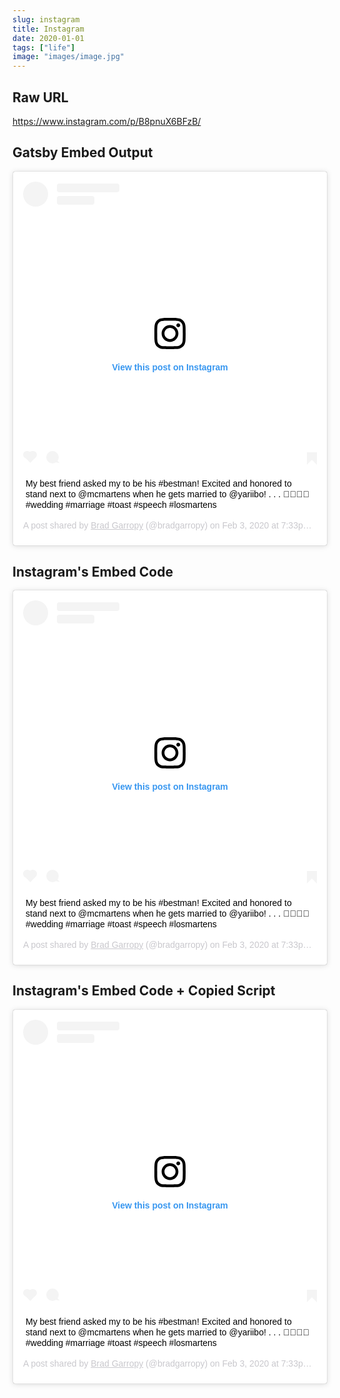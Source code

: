 ```yaml
---
slug: instagram
title: Instagram
date: 2020-01-01
tags: ["life"]
image: "images/image.jpg"
---
```


## Raw URL

https://www.instagram.com/p/B8pnuX6BFzB/

## Gatsby Embed Output

<blockquote class="instagram-media" data-instgrm-captioned
    data-instgrm-permalink="https://www.instagram.com/p/B8IUkSklI_3/?utm_source=ig_embed&amp;utm_campaign=loading"
    data-instgrm-version="12"
    style=" background:#FFF; border:0; border-radius:3px; box-shadow:0 0 1px 0 rgba(0,0,0,0.5),0 1px 10px 0 rgba(0,0,0,0.15); margin: 1px; max-width:658px; min-width:326px; padding:0; width:99.375%; width:-webkit-calc(100% - 2px); width:calc(100% - 2px);">
    <div style="padding:16px;"> <a
            href="https://www.instagram.com/p/B8IUkSklI_3/?utm_source=ig_embed&amp;utm_campaign=loading"
            style=" background:#FFFFFF; line-height:0; padding:0 0; text-align:center; text-decoration:none; width:100%;"
            target="_blank">
            <div style=" display: flex; flex-direction: row; align-items: center;">
                <div
                    style="background-color: #F4F4F4; border-radius: 50%; flex-grow: 0; height: 40px; margin-right: 14px; width: 40px;">
                </div>
                <div style="display: flex; flex-direction: column; flex-grow: 1; justify-content: center;">
                    <div
                        style=" background-color: #F4F4F4; border-radius: 4px; flex-grow: 0; height: 14px; margin-bottom: 6px; width: 100px;">
                    </div>
                    <div
                        style=" background-color: #F4F4F4; border-radius: 4px; flex-grow: 0; height: 14px; width: 60px;">
                    </div>
                </div>
            </div>
            <div style="padding: 19% 0;"></div>
            <div style="display:block; height:50px; margin:0 auto 12px; width:50px;"><svg width="50px" height="50px"
                    viewBox="0 0 60 60" version="1.1" xmlns="https://www.w3.org/2000/svg"
                    xmlns:xlink="https://www.w3.org/1999/xlink">
                    <g stroke="none" stroke-width="1" fill="none" fill-rule="evenodd">
                        <g transform="translate(-511.000000, -20.000000)" fill="#000000">
                            <g>
                                <path
                                    d="M556.869,30.41 C554.814,30.41 553.148,32.076 553.148,34.131 C553.148,36.186 554.814,37.852 556.869,37.852 C558.924,37.852 560.59,36.186 560.59,34.131 C560.59,32.076 558.924,30.41 556.869,30.41 M541,60.657 C535.114,60.657 530.342,55.887 530.342,50 C530.342,44.114 535.114,39.342 541,39.342 C546.887,39.342 551.658,44.114 551.658,50 C551.658,55.887 546.887,60.657 541,60.657 M541,33.886 C532.1,33.886 524.886,41.1 524.886,50 C524.886,58.899 532.1,66.113 541,66.113 C549.9,66.113 557.115,58.899 557.115,50 C557.115,41.1 549.9,33.886 541,33.886 M565.378,62.101 C565.244,65.022 564.756,66.606 564.346,67.663 C563.803,69.06 563.154,70.057 562.106,71.106 C561.058,72.155 560.06,72.803 558.662,73.347 C557.607,73.757 556.021,74.244 553.102,74.378 C549.944,74.521 548.997,74.552 541,74.552 C533.003,74.552 532.056,74.521 528.898,74.378 C525.979,74.244 524.393,73.757 523.338,73.347 C521.94,72.803 520.942,72.155 519.894,71.106 C518.846,70.057 518.197,69.06 517.654,67.663 C517.244,66.606 516.755,65.022 516.623,62.101 C516.479,58.943 516.448,57.996 516.448,50 C516.448,42.003 516.479,41.056 516.623,37.899 C516.755,34.978 517.244,33.391 517.654,32.338 C518.197,30.938 518.846,29.942 519.894,28.894 C520.942,27.846 521.94,27.196 523.338,26.654 C524.393,26.244 525.979,25.756 528.898,25.623 C532.057,25.479 533.004,25.448 541,25.448 C548.997,25.448 549.943,25.479 553.102,25.623 C556.021,25.756 557.607,26.244 558.662,26.654 C560.06,27.196 561.058,27.846 562.106,28.894 C563.154,29.942 563.803,30.938 564.346,32.338 C564.756,33.391 565.244,34.978 565.378,37.899 C565.522,41.056 565.552,42.003 565.552,50 C565.552,57.996 565.522,58.943 565.378,62.101 M570.82,37.631 C570.674,34.438 570.167,32.258 569.425,30.349 C568.659,28.377 567.633,26.702 565.965,25.035 C564.297,23.368 562.623,22.342 560.652,21.575 C558.743,20.834 556.562,20.326 553.369,20.18 C550.169,20.033 549.148,20 541,20 C532.853,20 531.831,20.033 528.631,20.18 C525.438,20.326 523.257,20.834 521.349,21.575 C519.376,22.342 517.703,23.368 516.035,25.035 C514.368,26.702 513.342,28.377 512.574,30.349 C511.834,32.258 511.326,34.438 511.181,37.631 C511.035,40.831 511,41.851 511,50 C511,58.147 511.035,59.17 511.181,62.369 C511.326,65.562 511.834,67.743 512.574,69.651 C513.342,71.625 514.368,73.296 516.035,74.965 C517.703,76.634 519.376,77.658 521.349,78.425 C523.257,79.167 525.438,79.673 528.631,79.82 C531.831,79.965 532.853,80.001 541,80.001 C549.148,80.001 550.169,79.965 553.369,79.82 C556.562,79.673 558.743,79.167 560.652,78.425 C562.623,77.658 564.297,76.634 565.965,74.965 C567.633,73.296 568.659,71.625 569.425,69.651 C570.167,67.743 570.674,65.562 570.82,62.369 C570.966,59.17 571,58.147 571,50 C571,41.851 570.966,40.831 570.82,37.631">
                                </path>
                            </g>
                        </g>
                    </g>
                </svg></div>
            <div style="padding-top: 8px;">
                <div
                    style=" color:#3897f0; font-family:Arial,sans-serif; font-size:14px; font-style:normal; font-weight:550; line-height:18px;">
                    View this post on Instagram</div>
            </div>
            <div style="padding: 12.5% 0;"></div>
            <div style="display: flex; flex-direction: row; margin-bottom: 14px; align-items: center;">
                <div>
                    <div
                        style="background-color: #F4F4F4; border-radius: 50%; height: 12.5px; width: 12.5px; transform: translateX(0px) translateY(7px);">
                    </div>
                    <div
                        style="background-color: #F4F4F4; height: 12.5px; transform: rotate(-45deg) translateX(3px) translateY(1px); width: 12.5px; flex-grow: 0; margin-right: 14px; margin-left: 2px;">
                    </div>
                    <div
                        style="background-color: #F4F4F4; border-radius: 50%; height: 12.5px; width: 12.5px; transform: translateX(9px) translateY(-18px);">
                    </div>
                </div>
                <div style="margin-left: 8px;">
                    <div
                        style=" background-color: #F4F4F4; border-radius: 50%; flex-grow: 0; height: 20px; width: 20px;">
                    </div>
                    <div
                        style=" width: 0; height: 0; border-top: 2px solid transparent; border-left: 6px solid #f4f4f4; border-bottom: 2px solid transparent; transform: translateX(16px) translateY(-4px) rotate(30deg)">
                    </div>
                </div>
                <div style="margin-left: auto;">
                    <div
                        style=" width: 0px; border-top: 8px solid #F4F4F4; border-right: 8px solid transparent; transform: translateY(16px);">
                    </div>
                    <div
                        style=" background-color: #F4F4F4; flex-grow: 0; height: 12px; width: 16px; transform: translateY(-4px);">
                    </div>
                    <div
                        style=" width: 0; height: 0; border-top: 8px solid #F4F4F4; border-left: 8px solid transparent; transform: translateY(-4px) translateX(8px);">
                    </div>
                </div>
            </div>
        </a>
        <p style=" margin:8px 0 0 0; padding:0 4px;"> <a
                href="https://www.instagram.com/p/B8IUkSklI_3/?utm_source=ig_embed&amp;utm_campaign=loading"
                style=" color:#000; font-family:Arial,sans-serif; font-size:14px; font-style:normal; font-weight:normal; line-height:17px; text-decoration:none; word-wrap:break-word;"
                target="_blank">My best friend asked my to be his #bestman! Excited and honored to stand next to
                @mcmartens when he gets married to @yariibo! . . . 🤵🏼💍🥂 #wedding #marriage #toast #speech
                #losmartens</a></p>
        <p
            style=" color:#c9c8cd; font-family:Arial,sans-serif; font-size:14px; line-height:17px; margin-bottom:0; margin-top:8px; overflow:hidden; padding:8px 0 7px; text-align:center; text-overflow:ellipsis; white-space:nowrap;">
            A post shared by <a
                href="https://www.instagram.com/bradgarropy/?utm_source=ig_embed&amp;utm_campaign=loading"
                style=" color:#c9c8cd; font-family:Arial,sans-serif; font-size:14px; font-style:normal; font-weight:normal; line-height:17px;"
                target="_blank"> Brad Garropy</a> (@bradgarropy) on <time
                style=" font-family:Arial,sans-serif; font-size:14px; line-height:17px;"
                datetime="2020-02-04T03:33:32+00:00">Feb 3, 2020 at 7:33pm PST</time></p>
    </div>
</blockquote>

## Instagram's Embed Code

<blockquote class="instagram-media" data-instgrm-captioned data-instgrm-permalink="https://www.instagram.com/p/B8IUkSklI_3/?utm_source=ig_embed&amp;utm_campaign=loading" data-instgrm-version="12" style=" background:#FFF; border:0; border-radius:3px; box-shadow:0 0 1px 0 rgba(0,0,0,0.5),0 1px 10px 0 rgba(0,0,0,0.15); margin: 1px; max-width:540px; min-width:326px; padding:0; width:99.375%; width:-webkit-calc(100% - 2px); width:calc(100% - 2px);"><div style="padding:16px;"> <a href="https://www.instagram.com/p/B8IUkSklI_3/?utm_source=ig_embed&amp;utm_campaign=loading" style=" background:#FFFFFF; line-height:0; padding:0 0; text-align:center; text-decoration:none; width:100%;" target="_blank"> <div style=" display: flex; flex-direction: row; align-items: center;"> <div style="background-color: #F4F4F4; border-radius: 50%; flex-grow: 0; height: 40px; margin-right: 14px; width: 40px;"></div> <div style="display: flex; flex-direction: column; flex-grow: 1; justify-content: center;"> <div style=" background-color: #F4F4F4; border-radius: 4px; flex-grow: 0; height: 14px; margin-bottom: 6px; width: 100px;"></div> <div style=" background-color: #F4F4F4; border-radius: 4px; flex-grow: 0; height: 14px; width: 60px;"></div></div></div><div style="padding: 19% 0;"></div> <div style="display:block; height:50px; margin:0 auto 12px; width:50px;"><svg width="50px" height="50px" viewBox="0 0 60 60" version="1.1" xmlns="https://www.w3.org/2000/svg" xmlns:xlink="https://www.w3.org/1999/xlink"><g stroke="none" stroke-width="1" fill="none" fill-rule="evenodd"><g transform="translate(-511.000000, -20.000000)" fill="#000000"><g><path d="M556.869,30.41 C554.814,30.41 553.148,32.076 553.148,34.131 C553.148,36.186 554.814,37.852 556.869,37.852 C558.924,37.852 560.59,36.186 560.59,34.131 C560.59,32.076 558.924,30.41 556.869,30.41 M541,60.657 C535.114,60.657 530.342,55.887 530.342,50 C530.342,44.114 535.114,39.342 541,39.342 C546.887,39.342 551.658,44.114 551.658,50 C551.658,55.887 546.887,60.657 541,60.657 M541,33.886 C532.1,33.886 524.886,41.1 524.886,50 C524.886,58.899 532.1,66.113 541,66.113 C549.9,66.113 557.115,58.899 557.115,50 C557.115,41.1 549.9,33.886 541,33.886 M565.378,62.101 C565.244,65.022 564.756,66.606 564.346,67.663 C563.803,69.06 563.154,70.057 562.106,71.106 C561.058,72.155 560.06,72.803 558.662,73.347 C557.607,73.757 556.021,74.244 553.102,74.378 C549.944,74.521 548.997,74.552 541,74.552 C533.003,74.552 532.056,74.521 528.898,74.378 C525.979,74.244 524.393,73.757 523.338,73.347 C521.94,72.803 520.942,72.155 519.894,71.106 C518.846,70.057 518.197,69.06 517.654,67.663 C517.244,66.606 516.755,65.022 516.623,62.101 C516.479,58.943 516.448,57.996 516.448,50 C516.448,42.003 516.479,41.056 516.623,37.899 C516.755,34.978 517.244,33.391 517.654,32.338 C518.197,30.938 518.846,29.942 519.894,28.894 C520.942,27.846 521.94,27.196 523.338,26.654 C524.393,26.244 525.979,25.756 528.898,25.623 C532.057,25.479 533.004,25.448 541,25.448 C548.997,25.448 549.943,25.479 553.102,25.623 C556.021,25.756 557.607,26.244 558.662,26.654 C560.06,27.196 561.058,27.846 562.106,28.894 C563.154,29.942 563.803,30.938 564.346,32.338 C564.756,33.391 565.244,34.978 565.378,37.899 C565.522,41.056 565.552,42.003 565.552,50 C565.552,57.996 565.522,58.943 565.378,62.101 M570.82,37.631 C570.674,34.438 570.167,32.258 569.425,30.349 C568.659,28.377 567.633,26.702 565.965,25.035 C564.297,23.368 562.623,22.342 560.652,21.575 C558.743,20.834 556.562,20.326 553.369,20.18 C550.169,20.033 549.148,20 541,20 C532.853,20 531.831,20.033 528.631,20.18 C525.438,20.326 523.257,20.834 521.349,21.575 C519.376,22.342 517.703,23.368 516.035,25.035 C514.368,26.702 513.342,28.377 512.574,30.349 C511.834,32.258 511.326,34.438 511.181,37.631 C511.035,40.831 511,41.851 511,50 C511,58.147 511.035,59.17 511.181,62.369 C511.326,65.562 511.834,67.743 512.574,69.651 C513.342,71.625 514.368,73.296 516.035,74.965 C517.703,76.634 519.376,77.658 521.349,78.425 C523.257,79.167 525.438,79.673 528.631,79.82 C531.831,79.965 532.853,80.001 541,80.001 C549.148,80.001 550.169,79.965 553.369,79.82 C556.562,79.673 558.743,79.167 560.652,78.425 C562.623,77.658 564.297,76.634 565.965,74.965 C567.633,73.296 568.659,71.625 569.425,69.651 C570.167,67.743 570.674,65.562 570.82,62.369 C570.966,59.17 571,58.147 571,50 C571,41.851 570.966,40.831 570.82,37.631"></path></g></g></g></svg></div><div style="padding-top: 8px;"> <div style=" color:#3897f0; font-family:Arial,sans-serif; font-size:14px; font-style:normal; font-weight:550; line-height:18px;"> View this post on Instagram</div></div><div style="padding: 12.5% 0;"></div> <div style="display: flex; flex-direction: row; margin-bottom: 14px; align-items: center;"><div> <div style="background-color: #F4F4F4; border-radius: 50%; height: 12.5px; width: 12.5px; transform: translateX(0px) translateY(7px);"></div> <div style="background-color: #F4F4F4; height: 12.5px; transform: rotate(-45deg) translateX(3px) translateY(1px); width: 12.5px; flex-grow: 0; margin-right: 14px; margin-left: 2px;"></div> <div style="background-color: #F4F4F4; border-radius: 50%; height: 12.5px; width: 12.5px; transform: translateX(9px) translateY(-18px);"></div></div><div style="margin-left: 8px;"> <div style=" background-color: #F4F4F4; border-radius: 50%; flex-grow: 0; height: 20px; width: 20px;"></div> <div style=" width: 0; height: 0; border-top: 2px solid transparent; border-left: 6px solid #f4f4f4; border-bottom: 2px solid transparent; transform: translateX(16px) translateY(-4px) rotate(30deg)"></div></div><div style="margin-left: auto;"> <div style=" width: 0px; border-top: 8px solid #F4F4F4; border-right: 8px solid transparent; transform: translateY(16px);"></div> <div style=" background-color: #F4F4F4; flex-grow: 0; height: 12px; width: 16px; transform: translateY(-4px);"></div> <div style=" width: 0; height: 0; border-top: 8px solid #F4F4F4; border-left: 8px solid transparent; transform: translateY(-4px) translateX(8px);"></div></div></div></a> <p style=" margin:8px 0 0 0; padding:0 4px;"> <a href="https://www.instagram.com/p/B8IUkSklI_3/?utm_source=ig_embed&amp;utm_campaign=loading" style=" color:#000; font-family:Arial,sans-serif; font-size:14px; font-style:normal; font-weight:normal; line-height:17px; text-decoration:none; word-wrap:break-word;" target="_blank">My best friend asked my to be his #bestman! Excited and honored to stand next to @mcmartens when he gets married to @yariibo! . . . 🤵🏼💍🥂 #wedding #marriage #toast #speech #losmartens</a></p> <p style=" color:#c9c8cd; font-family:Arial,sans-serif; font-size:14px; line-height:17px; margin-bottom:0; margin-top:8px; overflow:hidden; padding:8px 0 7px; text-align:center; text-overflow:ellipsis; white-space:nowrap;">A post shared by <a href="https://www.instagram.com/bradgarropy/?utm_source=ig_embed&amp;utm_campaign=loading" style=" color:#c9c8cd; font-family:Arial,sans-serif; font-size:14px; font-style:normal; font-weight:normal; line-height:17px;" target="_blank"> Brad Garropy</a> (@bradgarropy) on <time style=" font-family:Arial,sans-serif; font-size:14px; line-height:17px;" datetime="2020-02-04T03:33:32+00:00">Feb 3, 2020 at 7:33pm PST</time></p></div></blockquote> <script async src="//www.instagram.com/embed.js"></script>

## Instagram's Embed Code + Copied Script

<blockquote class="instagram-media" data-instgrm-captioned data-instgrm-permalink="https://www.instagram.com/p/B8IUkSklI_3/?utm_source=ig_embed&amp;utm_campaign=loading" data-instgrm-version="12" style=" background:#FFF; border:0; border-radius:3px; box-shadow:0 0 1px 0 rgba(0,0,0,0.5),0 1px 10px 0 rgba(0,0,0,0.15); margin: 1px; max-width:540px; min-width:326px; padding:0; width:99.375%; width:-webkit-calc(100% - 2px); width:calc(100% - 2px);"><div style="padding:16px;"> <a href="https://www.instagram.com/p/B8IUkSklI_3/?utm_source=ig_embed&amp;utm_campaign=loading" style=" background:#FFFFFF; line-height:0; padding:0 0; text-align:center; text-decoration:none; width:100%;" target="_blank"> <div style=" display: flex; flex-direction: row; align-items: center;"> <div style="background-color: #F4F4F4; border-radius: 50%; flex-grow: 0; height: 40px; margin-right: 14px; width: 40px;"></div> <div style="display: flex; flex-direction: column; flex-grow: 1; justify-content: center;"> <div style=" background-color: #F4F4F4; border-radius: 4px; flex-grow: 0; height: 14px; margin-bottom: 6px; width: 100px;"></div> <div style=" background-color: #F4F4F4; border-radius: 4px; flex-grow: 0; height: 14px; width: 60px;"></div></div></div><div style="padding: 19% 0;"></div> <div style="display:block; height:50px; margin:0 auto 12px; width:50px;"><svg width="50px" height="50px" viewBox="0 0 60 60" version="1.1" xmlns="https://www.w3.org/2000/svg" xmlns:xlink="https://www.w3.org/1999/xlink"><g stroke="none" stroke-width="1" fill="none" fill-rule="evenodd"><g transform="translate(-511.000000, -20.000000)" fill="#000000"><g><path d="M556.869,30.41 C554.814,30.41 553.148,32.076 553.148,34.131 C553.148,36.186 554.814,37.852 556.869,37.852 C558.924,37.852 560.59,36.186 560.59,34.131 C560.59,32.076 558.924,30.41 556.869,30.41 M541,60.657 C535.114,60.657 530.342,55.887 530.342,50 C530.342,44.114 535.114,39.342 541,39.342 C546.887,39.342 551.658,44.114 551.658,50 C551.658,55.887 546.887,60.657 541,60.657 M541,33.886 C532.1,33.886 524.886,41.1 524.886,50 C524.886,58.899 532.1,66.113 541,66.113 C549.9,66.113 557.115,58.899 557.115,50 C557.115,41.1 549.9,33.886 541,33.886 M565.378,62.101 C565.244,65.022 564.756,66.606 564.346,67.663 C563.803,69.06 563.154,70.057 562.106,71.106 C561.058,72.155 560.06,72.803 558.662,73.347 C557.607,73.757 556.021,74.244 553.102,74.378 C549.944,74.521 548.997,74.552 541,74.552 C533.003,74.552 532.056,74.521 528.898,74.378 C525.979,74.244 524.393,73.757 523.338,73.347 C521.94,72.803 520.942,72.155 519.894,71.106 C518.846,70.057 518.197,69.06 517.654,67.663 C517.244,66.606 516.755,65.022 516.623,62.101 C516.479,58.943 516.448,57.996 516.448,50 C516.448,42.003 516.479,41.056 516.623,37.899 C516.755,34.978 517.244,33.391 517.654,32.338 C518.197,30.938 518.846,29.942 519.894,28.894 C520.942,27.846 521.94,27.196 523.338,26.654 C524.393,26.244 525.979,25.756 528.898,25.623 C532.057,25.479 533.004,25.448 541,25.448 C548.997,25.448 549.943,25.479 553.102,25.623 C556.021,25.756 557.607,26.244 558.662,26.654 C560.06,27.196 561.058,27.846 562.106,28.894 C563.154,29.942 563.803,30.938 564.346,32.338 C564.756,33.391 565.244,34.978 565.378,37.899 C565.522,41.056 565.552,42.003 565.552,50 C565.552,57.996 565.522,58.943 565.378,62.101 M570.82,37.631 C570.674,34.438 570.167,32.258 569.425,30.349 C568.659,28.377 567.633,26.702 565.965,25.035 C564.297,23.368 562.623,22.342 560.652,21.575 C558.743,20.834 556.562,20.326 553.369,20.18 C550.169,20.033 549.148,20 541,20 C532.853,20 531.831,20.033 528.631,20.18 C525.438,20.326 523.257,20.834 521.349,21.575 C519.376,22.342 517.703,23.368 516.035,25.035 C514.368,26.702 513.342,28.377 512.574,30.349 C511.834,32.258 511.326,34.438 511.181,37.631 C511.035,40.831 511,41.851 511,50 C511,58.147 511.035,59.17 511.181,62.369 C511.326,65.562 511.834,67.743 512.574,69.651 C513.342,71.625 514.368,73.296 516.035,74.965 C517.703,76.634 519.376,77.658 521.349,78.425 C523.257,79.167 525.438,79.673 528.631,79.82 C531.831,79.965 532.853,80.001 541,80.001 C549.148,80.001 550.169,79.965 553.369,79.82 C556.562,79.673 558.743,79.167 560.652,78.425 C562.623,77.658 564.297,76.634 565.965,74.965 C567.633,73.296 568.659,71.625 569.425,69.651 C570.167,67.743 570.674,65.562 570.82,62.369 C570.966,59.17 571,58.147 571,50 C571,41.851 570.966,40.831 570.82,37.631"></path></g></g></g></svg></div><div style="padding-top: 8px;"> <div style=" color:#3897f0; font-family:Arial,sans-serif; font-size:14px; font-style:normal; font-weight:550; line-height:18px;"> View this post on Instagram</div></div><div style="padding: 12.5% 0;"></div> <div style="display: flex; flex-direction: row; margin-bottom: 14px; align-items: center;"><div> <div style="background-color: #F4F4F4; border-radius: 50%; height: 12.5px; width: 12.5px; transform: translateX(0px) translateY(7px);"></div> <div style="background-color: #F4F4F4; height: 12.5px; transform: rotate(-45deg) translateX(3px) translateY(1px); width: 12.5px; flex-grow: 0; margin-right: 14px; margin-left: 2px;"></div> <div style="background-color: #F4F4F4; border-radius: 50%; height: 12.5px; width: 12.5px; transform: translateX(9px) translateY(-18px);"></div></div><div style="margin-left: 8px;"> <div style=" background-color: #F4F4F4; border-radius: 50%; flex-grow: 0; height: 20px; width: 20px;"></div> <div style=" width: 0; height: 0; border-top: 2px solid transparent; border-left: 6px solid #f4f4f4; border-bottom: 2px solid transparent; transform: translateX(16px) translateY(-4px) rotate(30deg)"></div></div><div style="margin-left: auto;"> <div style=" width: 0px; border-top: 8px solid #F4F4F4; border-right: 8px solid transparent; transform: translateY(16px);"></div> <div style=" background-color: #F4F4F4; flex-grow: 0; height: 12px; width: 16px; transform: translateY(-4px);"></div> <div style=" width: 0; height: 0; border-top: 8px solid #F4F4F4; border-left: 8px solid transparent; transform: translateY(-4px) translateX(8px);"></div></div></div></a> <p style=" margin:8px 0 0 0; padding:0 4px;"> <a href="https://www.instagram.com/p/B8IUkSklI_3/?utm_source=ig_embed&amp;utm_campaign=loading" style=" color:#000; font-family:Arial,sans-serif; font-size:14px; font-style:normal; font-weight:normal; line-height:17px; text-decoration:none; word-wrap:break-word;" target="_blank">My best friend asked my to be his #bestman! Excited and honored to stand next to @mcmartens when he gets married to @yariibo! . . . 🤵🏼💍🥂 #wedding #marriage #toast #speech #losmartens</a></p> <p style=" color:#c9c8cd; font-family:Arial,sans-serif; font-size:14px; line-height:17px; margin-bottom:0; margin-top:8px; overflow:hidden; padding:8px 0 7px; text-align:center; text-overflow:ellipsis; white-space:nowrap;">A post shared by <a href="https://www.instagram.com/bradgarropy/?utm_source=ig_embed&amp;utm_campaign=loading" style=" color:#c9c8cd; font-family:Arial,sans-serif; font-size:14px; font-style:normal; font-weight:normal; line-height:17px;" target="_blank"> Brad Garropy</a> (@bradgarropy) on <time style=" font-family:Arial,sans-serif; font-size:14px; line-height:17px;" datetime="2020-02-04T03:33:32+00:00">Feb 3, 2020 at 7:33pm PST</time></p></div></blockquote> <script>(function(){
var global=this;
var __BUNDLE_START_TIME__=this.nativePerformanceNow?nativePerformanceNow():Date.now(),__DEV__=false,process=this.process||{};process.env=process.env||{};process.env.NODE_ENV=process.env.NODE_ENV||"production";!(function(t){"use strict";function e(){return s=Object.create(null)}function r(t){const e=t,r=s[e];return r&&r.isInitialized?r.publicModule.exports:i(e,r)}function n(t){const e=t;if(s[e]&&s[e].importedDefault!==f)return s[e].importedDefault;const n=r(e),o=n&&n.__esModule?n.default:n;return s[e].importedDefault=o}function o(t){const e=t;if(s[e]&&s[e].importedAll!==f)return s[e].importedAll;const n=r(e);let o;if(n&&n.__esModule)o=n;else{if(o={},n)for(const t in n)a.call(n,t)&&(o[t]=n[t]);o.default=n}return s[e].importedAll=o}function i(e,r){if(!p&&t.ErrorUtils){p=!0;let n;try{n=c(e,r)}catch(e){t.ErrorUtils.reportFatalError(e)}return p=!1,n}return c(e,r)}function l(t){return{segmentId:t>>>h,localId:t&m}}function c(e,i){if(!i&&I.length>0){const t=l(e),r=t.segmentId,n=t.localId,o=I[r];null!=o&&(o(n),i=s[e])}const c=t.nativeRequire;if(!i&&c){const t=l(e),r=t.segmentId;c(t.localId,r),i=s[e]}if(!i)throw u(e);if(i.hasError)throw d(e,i.error);i.isInitialized=!0;const f=i,a=f.factory,p=f.dependencyMap;try{const l=i.publicModule;if(l.id=e,g.length>0)for(let t=0;t<g.length;++t)g[t].cb(e,l);return a(t,r,n,o,l,l.exports,p),i.factory=void 0,i.dependencyMap=void 0,l.exports}catch(t){throw i.hasError=!0,i.error=t,i.isInitialized=!1,i.publicModule.exports=void 0,t}}function u(t){let e='Requiring unknown module "'+t+'".';return Error(e)}function d(t,e){const r=t;return Error('Requiring module "'+r+'", which threw an exception: '+e)}t.__r=r,t.__d=function(t,e,r){null==s[e]&&(s[e]={dependencyMap:r,factory:t,hasError:!1,importedAll:f,importedDefault:f,isInitialized:!1,publicModule:{exports:{}}})},t.__c=e,t.__registerSegment=function(t,e){I[t]=e};var s=e();const f={},a={}.hasOwnProperty;r.importDefault=n,r.importAll=o;let p=!1;const h=16,m=65535;r.unpackModuleId=l,r.packModuleId=function(t){return(t.segmentId<<h)+t.localId};const g=[];r.registerHook=function(t){const e={cb:t};return g.push(e),{release:()=>{for(let t=0;t<g.length;++t)if(g[t]===e){g.splice(t,1);break}}}};const I=[]})('undefined'!=typeof global?global:'undefined'!=typeof window?window:this);
__s={"js":{},"css":{}}
var __d=this.__d;
__d(function(g,r,i,a,m,e,d){"use strict";function t(t){return!isNaN(Number(t))}function n(t,n){t.className+=' '+n}function o(t,n){t.className=t.className.replace(n,'')}function s(t){const n=document.getElementsByTagName('iframe');let o;for(let s=n.length-1;s>=0;s--){const c=n[s];if(c.contentWindow===t.source){o=c;break}}return o}function c(t){const n=t.clientWidth,o=window.devicePixelRatio;return n&&o?parseInt(n*o,10):0}function l(t){const n=t.match(_);return n?n[1].replace(/^https?:\/\/(www.)?/,'https://www.')+'/':null}function u(t){if(t.hasAttribute(S))return t.getAttribute(S);const n=t.getElementsByTagName('a');for(let t=n.length-1;t>=0;t--){const o=l(n[t].href);if(o)return o}return null}function p(t){'performance'in window&&null!=window.performance&&'object'==typeof window.performance&&'function'==typeof window.performance.now&&t(window.performance.now())}function f(t){if('performance'in window&&null!=window.performance&&'object'==typeof window.performance&&'function'==typeof window.performance.getEntries){const n=window.performance.getEntries().filter(t=>t.name.match(G));n&&n.length&&'fetchStart'in n[0]&&'responseEnd'in n[0]&&t(n[0].fetchStart,n[0].responseEnd)}}function w(s,l){const u=W++,w=E+u,h={};s.id||(s.id=$+u);let y=l.replace(I,'$1/');if(y+='embed/',s.hasAttribute(A)&&(y+='captioned/'),y+='?cr=1',s.hasAttribute(M)){const n=parseInt(s.getAttribute(M),10);t(n)&&(y+='&v='+n)}const N=c(s);N&&(y+='&wp='+N.toString()),y+='&rd='+encodeURIComponent(window.location.origin);const C=window.location.pathname;if(C){const t=C+(window.location.search||'');y+='&rp='+encodeURIComponent(t.substring(0,200))}y=y.replace(j,k),h.ci=u,p(function(t){h.os=t}),f(function(t,n){h.ls=t,h.le=n});const U=encodeURIComponent(JSON.stringify(h)),B=document.createElement('iframe');B.className=s.className,B.id=w,B.src=y+'#'+U,B.setAttribute('allowTransparency','true'),B.setAttribute('allowfullscreen','true');const S=s.style.position;S&&B.setAttribute(v,S),B.setAttribute('frameBorder','0'),B.setAttribute('height','0'),B.setAttribute(L,s.id),B.setAttribute('scrolling','no'),B.setAttribute('style',s.style.cssText+';'+O),B.style.position='absolute',s.parentNode.insertBefore(B,s),n(s,T),o(s,R),P[w]=!0,p(function(t){K[w]={frameLoading:t}}),setTimeout(function(){b(w)},x)}function b(t){Object.prototype.hasOwnProperty.call(P,t)&&(delete P[t],y())}function h(t){if(!B.test(t.origin))return;const o=s(t);if(!o)return;const c=o.id;let l;try{l=JSON.parse(t.data)}catch(t){}if('object'!=typeof l||'string'!=typeof l.type||'object'!=typeof l.details)return;const{details:u,type:f}=l;let w=null;switch(f){case i(d[0]).MOUNTED:{const t=document.getElementById(o.getAttribute(L));if(t||i(d[1])(0),w=t.clientHeight,o.style.position=o.hasAttribute(v)?o.getAttribute(v):'','object'==typeof u.styles&&u.styles.length)try{for(let t=0;t<u.styles.length;t++){const n=u.styles[t][0],s=u.styles[t][1];o.style[n]=s}}catch(t){}n(o,U),t.parentNode&&t.parentNode.removeChild(t),b(c),p(function(t){K[c]&&(K[c].contentLoaded=t,window.__igEmbedLoaded&&window.__igEmbedLoaded({frameId:c,stats:K[c]}))});break}case i(d[0]).LOADING:p(function(t){K[c]&&(K[c].contentLoading=t)});break;case i(d[0]).MEASURE:{const t=u.height;D[c]!==t&&(w=t);break}case i(d[0]).UNMOUNTING:delete D[c]}null!==w&&(o.height=D[c]=w)}function y(){const t=document.getElementsByClassName(R);for(let n=0;n<t.length;n++){if(Object.keys(P).length>=C)break;const o=t[n];if('BLOCKQUOTE'===o.tagName){const t=u(o);t&&w(o,t)}}}function N(){if(!J){if(H)return;H=!0}i(d[2])(()=>{y(),J||(i(d[3]).add(window,'message',h.bind(this)),J=!0)})}const A='data-instgrm-captioned',E='instagram-embed-',x=1e4,O="\n  background-color: white;\n  border-radius: 3px;\n  border: 1px solid #dbdbdb;\n  box-shadow: none;\n  display: block;\n  margin: 0;\n  min-width: 326px;\n  padding: 0;\n",j=/^https?:\/\//,k='https://',I=/^(.*?)\/?(\?.*|#|$)/,C=3,R='instagram-media',T="instagram-media-registered",U="instagram-media-rendered",B=new RegExp("^https?://([\\w-]+\\.)*("+['instagram\\.com','instagr\\.am'].join('|')+")$"),L='data-instgrm-payload-id',$='instagram-media-payload-',S='data-instgrm-permalink',_=new RegExp('^('+B.source.replace(/^\^/,'').replace(/\$$/,'')+"/p/[^/]+)"),v='data-instgrm-preserve-position',G=new RegExp('^('+B.source.replace(/^\^/,'').replace(/\$$/,'')+'/embed\\.js)'),M='data-instgrm-version',D={};let J=!1;const P={};let W=0,H=!1;const K={};r(d[4]).getGlobalContext().process||(N(),r(d[4]).getGlobalContext().process=N)},0,[1,2,3,4,5]);
__d(function(g,r,i,a,m,e,d){m.exports={MOUNTED:"MOUNTED",LOADING:"LOADING",UNMOUNTING:"UNMOUNTING",MEASURE:"MEASURE"}},1,[]);
__d(function(g,r,i,a,m,e,d){'use strict';let n=r(d[0]);m.exports=function(o,t){if(!o){let o;if(void 0===t)o=new Error("Minified exception occurred; use the non-minified dev environment for the full error message and additional helpful warnings.");else{const l=[t];for(let n=2,o=arguments.length;n<o;n++)l.push(arguments[n]);(o=new Error(n.apply(null,l))).name='Invariant Violation',o.messageWithParams=l}throw o.framesToPop=1,o}}},2,[6]);
__d(function(g,r,i,a,m,e,d){var n=function(...t){return(t=t.map(n=>String(n)))[0].split('%s').length!==t.length?n('ex args number mismatch: %s',JSON.stringify(t)):n._prefix+JSON.stringify(t)+n._suffix};n._prefix='<![EX[',n._suffix=']]>',m.exports=n},6,[]);
__d(function(g,r,i,a,m,e,d){"use strict";function t(){if(!o)return;let t;for(;t=o.shift();)t();o=null}Object.defineProperty(e,'__esModule',{value:!0});let o=null;if(r(d[0]).canUseDOM){var n,u;const c=null===(n=document)||void 0===n?void 0:null===(u=n.documentElement)||void 0===u?void 0:u.doScroll;if(!('readyState'in document?'complete'===document.readyState||'loading'!==document.readyState&&!c:!!document.body)&&(o=[],i(d[1]).add(document,'DOMContentLoaded',t),i(d[1]).add(window,'load',t),c&&window===window.top)){const o=function(){try{c('left')}catch(t){return void setTimeout(o,0)}t()};o()}}e.default=function(t){o?o.push(t):t()}},3,[7,4]);
__d(function(g,r,i,a,m,e,d){'use strict';const n=!('undefined'==typeof window||!window.document||!window.document.createElement||window._ssr),t={canUseDOM:n,canUseWorkers:'undefined'!=typeof Worker,canUseEventListeners:n&&!(!window.addEventListener&&!window.attachEvent),canUseViewport:n&&!!window.screen,isInWorker:!n};m.exports=t},7,[]);
__d(function(g,r,i,a,m,e,d){"use strict";Object.defineProperty(e,'__esModule',{value:!0});let t=!1;const n=i(d[0])(()=>{try{const n=Object.defineProperty({},'passive',{get:function(){t=!0}});r(d[1]).canUseDOM&&(window.addEventListener('test',null,n),window.removeEventListener('test',null,n))}catch(t){}return t}),s={capture:!1};class l{constructor(t){this.$EventListenerHelper1=null,this.$EventListenerHelper1=t}static add(t,o,c,u=s){let v=u;return n()||(v='boolean'!=typeof u&&!!u.capture),t.addEventListener(o,c,v),new l(()=>{t.removeEventListener(o,c,v)})}remove(){this.$EventListenerHelper1&&(this.$EventListenerHelper1(),this.$EventListenerHelper1=null)}}e.default=l},4,[8,7]);
__d(function(g,r,i,a,m,e,d){function n(c,o){if('function'!=typeof c||null!=o&&'function'!=typeof o)throw new TypeError(t);var f=function(){var n=arguments,t=o?o.apply(this,n):n[0],u=f.cache;if(u.has(t))return u.get(t);var h=c.apply(this,n);return f.cache=u.set(t,h)||u,h};return f.cache=new(n.Cache||r(d[0])),f}var t='Expected a function';n.Cache=r(d[0]),m.exports=n},8,[9]);
__d(function(g,r,i,a,m,e,d){function t(t){var o=-1,p=null==t?0:t.length;for(this.clear();++o<p;){var l=t[o];this.set(l[0],l[1])}}t.prototype.clear=r(d[0]),t.prototype.delete=r(d[1]),t.prototype.get=r(d[2]),t.prototype.has=r(d[3]),t.prototype.set=r(d[4]),m.exports=t},9,[10,11,12,13,14]);
__d(function(g,r,i,a,m,e,d){m.exports=function(){this.size=0,this.__data__={hash:new(r(d[0])),map:new(r(d[1])||r(d[2])),string:new(r(d[0]))}}},10,[15,16,17]);
__d(function(g,r,i,a,m,e,d){function t(t){var o=-1,p=null==t?0:t.length;for(this.clear();++o<p;){var l=t[o];this.set(l[0],l[1])}}t.prototype.clear=r(d[0]),t.prototype.delete=r(d[1]),t.prototype.get=r(d[2]),t.prototype.has=r(d[3]),t.prototype.set=r(d[4]),m.exports=t},15,[18,19,20,21,22]);
__d(function(g,r,i,a,m,e,d){m.exports=function(){this.__data__=r(d[0])?r(d[0])(null):{},this.size=0}},18,[23]);
__d(function(g,r,i,a,m,e,d){var t=r(d[0])(Object,'create');m.exports=t},23,[24]);
__d(function(g,r,i,a,m,e,d){m.exports=function(n,o){var t=r(d[0])(n,o);return r(d[1])(t)?t:void 0}},24,[25,26]);
__d(function(g,r,i,a,m,e,d){m.exports=function(n,o){return null==n?void 0:n[o]}},25,[]);
__d(function(g,r,i,a,m,e,d){var t=/^\[object .+?Constructor\]$/,o=Function.prototype,n=Object.prototype,c=o.toString,p=n.hasOwnProperty,u=RegExp('^'+c.call(p).replace(/[\\^$.*+?()[\]{}|]/g,'\\$&').replace(/hasOwnProperty|(function).*?(?=\\\()| for .+?(?=\\\])/g,'$1.*?')+'$');m.exports=function(o){return!(!r(d[0])(o)||r(d[1])(o))&&(r(d[2])(o)?u:t).test(r(d[3])(o))}},26,[27,28,29,30]);
__d(function(g,r,i,a,m,e,d){m.exports=function(n){var t=typeof n;return null!=n&&('object'==t||'function'==t)}},27,[]);
__d(function(g,r,i,a,m,e,d){var n=(function(){var n=/[^.]+$/.exec(r(d[0])&&r(d[0]).keys&&r(d[0]).keys.IE_PROTO||'');return n?'Symbol(src)_1.'+n:''})();m.exports=function(t){return!!n&&n in t}},28,[31]);
__d(function(g,r,i,a,m,e,d){m.exports=r(d[0])['__core-js_shared__']},31,[32]);
__d(function(g,r,i,a,m,e,d){var t='object'==typeof self&&self&&self.Object===Object&&self,f=r(d[0])||t||Function('return this')();m.exports=f},32,[33]);
__d(function(g,r,i,a,m,e,d){var t='object'==typeof g&&g&&g.Object===Object&&g;m.exports=t},33,[]);
__d(function(g,r,i,a,m,e,d){var n='[object AsyncFunction]',t='[object Function]',o='[object GeneratorFunction]',c='[object Proxy]';m.exports=function(u){if(!r(d[0])(u))return!1;var b=r(d[1])(u);return b==t||b==o||b==n||b==c}},29,[27,34]);
__d(function(g,r,i,a,m,e,d){var n='[object Null]',t='[object Undefined]',o=r(d[0])?r(d[0]).toStringTag:void 0;m.exports=function(c){return null==c?void 0===c?t:n:o&&o in Object(c)?r(d[1])(c):r(d[2])(c)}},34,[35,36,37]);
__d(function(g,r,i,a,m,e,d){m.exports=r(d[0]).Symbol},35,[32]);
__d(function(g,r,i,a,m,e,d){var t=Object.prototype,o=t.hasOwnProperty,n=t.toString,c=r(d[0])?r(d[0]).toStringTag:void 0;m.exports=function(t){var l=o.call(t,c),v=t[c];try{t[c]=void 0}catch(t){}var p=n.call(t);return l?t[c]=v:delete t[c],p}},36,[35]);
__d(function(g,r,i,a,m,e,d){var t=Object.prototype.toString;m.exports=function(n){return t.call(n)}},37,[]);
__d(function(g,r,i,a,m,e,d){var t=Function.prototype.toString;m.exports=function(n){if(null!=n){try{return t.call(n)}catch(t){}try{return n+''}catch(t){}}return''}},30,[]);
__d(function(g,r,i,a,m,e,d){m.exports=function(t){var s=this.has(t)&&delete this.__data__[t];return this.size-=s?1:0,s}},19,[]);
__d(function(g,r,i,a,m,e,d){var _='__lodash_hash_undefined__',t=Object.prototype.hasOwnProperty;m.exports=function(n){var o=this.__data__;if(r(d[0])){var h=o[n];return h===_?void 0:h}return t.call(o,n)?o[n]:void 0}},20,[23]);
__d(function(g,r,i,a,m,e,d){var t=Object.prototype.hasOwnProperty;m.exports=function(o){var n=this.__data__;return r(d[0])?void 0!==n[o]:t.call(n,o)}},21,[23]);
__d(function(g,r,i,a,m,e,d){var _='__lodash_hash_undefined__';m.exports=function(s,t){var h=this.__data__;return this.size+=this.has(s)?0:1,h[s]=r(d[0])&&void 0===t?_:t,this}},22,[23]);
__d(function(g,r,i,a,m,e,d){var n=r(d[0])(r(d[1]),'Map');m.exports=n},16,[24,32]);
__d(function(g,r,i,a,m,e,d){function t(t){var o=-1,p=null==t?0:t.length;for(this.clear();++o<p;){var l=t[o];this.set(l[0],l[1])}}t.prototype.clear=r(d[0]),t.prototype.delete=r(d[1]),t.prototype.get=r(d[2]),t.prototype.has=r(d[3]),t.prototype.set=r(d[4]),m.exports=t},17,[38,39,40,41,42]);
__d(function(g,r,i,a,m,e,d){m.exports=function(){this.__data__=[],this.size=0}},38,[]);
__d(function(g,r,i,a,m,e,d){var t=Array.prototype.splice;m.exports=function(n){var o=this.__data__,p=r(d[0])(o,n);return!(p<0||(p==o.length-1?o.pop():t.call(o,p,1),--this.size,0))}},39,[43]);
__d(function(g,r,i,a,m,e,d){m.exports=function(n,t){for(var f=n.length;f--;)if(r(d[0])(n[f][0],t))return f;return-1}},43,[44]);
__d(function(g,r,i,a,m,e,d){m.exports=function(n,t){return n===t||n!=n&&t!=t}},44,[]);
__d(function(g,r,i,a,m,e,d){m.exports=function(t){var _=this.__data__,n=r(d[0])(_,t);return n<0?void 0:_[n][1]}},40,[43]);
__d(function(g,r,i,a,m,e,d){m.exports=function(t){return r(d[0])(this.__data__,t)>-1}},41,[43]);
__d(function(g,r,i,a,m,e,d){m.exports=function(t,s){var _=this.__data__,n=r(d[0])(_,t);return n<0?(++this.size,_.push([t,s])):_[n][1]=s,this}},42,[43]);
__d(function(g,r,i,a,m,e,d){m.exports=function(t){var n=r(d[0])(this,t).delete(t);return this.size-=n?1:0,n}},11,[45]);
__d(function(g,r,i,a,m,e,d){m.exports=function(t,n){var _=t.__data__;return r(d[0])(n)?_['string'==typeof n?'string':'hash']:_.map}},45,[46]);
__d(function(g,r,i,a,m,e,d){m.exports=function(n){var o=typeof n;return'string'==o||'number'==o||'symbol'==o||'boolean'==o?'__proto__'!==n:null===n}},46,[]);
__d(function(g,r,i,a,m,e,d){m.exports=function(t){return r(d[0])(this,t).get(t)}},12,[45]);
__d(function(g,r,i,a,m,e,d){m.exports=function(n){return r(d[0])(this,n).has(n)}},13,[45]);
__d(function(g,r,i,a,m,e,d){m.exports=function(s,t){var n=r(d[0])(this,s),h=n.size;return n.set(s,t),this.size+=n.size==h?0:1,this}},14,[45]);
__d(function(g,r,i,a,m,e,d){"use strict";Object.defineProperty(e,'__esModule',{value:!0}),window.instgrm||(window.instgrm={Embeds:{}}),e.getGlobalContext=function(){return window.instgrm.Embeds}},5,[]);
global.__r(0);
}).call({});</script>
